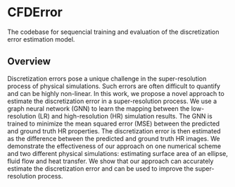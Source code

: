 # CFDError

The codebase for sequencial training and evaluation of the discretization error estimation model.

## Overview

Discretization errors pose a unique challenge in the super-resolution process of physical simulations. Such errors are often difficult to quantify and can be highly non-linear. In this work, we propose a novel approach to estimate the discretization error in a super-resolution process. We use a graph neural network (GNN) to learn the mapping between the low-resolution (LR) and high-resolution (HR) simulation results. The GNN is trained to minimize the mean squared error (MSE) between the predicted and ground truth HR properties. The discretization error is then estimated as the difference between the predicted and ground truth HR images. We demonstrate the effectiveness of our approach on one numerical scheme and two different physical simulations: estimating surface area of an ellipse, fluid flow and heat transfer. We show that our approach can accurately estimate the discretization error and can be used to improve the super-resolution process.